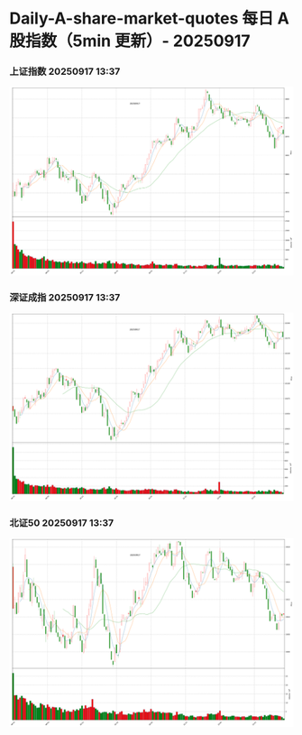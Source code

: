 
# Daily-A-share-market-quotes 每日 A 股指数（5min 更新）- 20250917

### 上证指数 20250917 13:37
![](./fig/2025/9/20250917-sh000001.png)

### 深证成指 20250917 13:37
![](./fig/2025/9/20250917-sz399001.png)

### 北证50 20250917 13:37
![](./fig/2025/9/20250917-bj899050.png)
